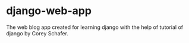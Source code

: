 # django-web-app

The web blog app created for learning django with the help of tutorial of django by Corey Schafer.
